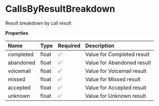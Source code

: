 # CallsByResultBreakdown

Result breakdown by call result

**Properties**

| Name      | Type  | Required | Description                |
| :-------- | :---- | :------- | :------------------------- |
| completed | float | ✅       | Value for Completed result |
| abandoned | float | ✅       | Value for Abandoned result |
| voicemail | float | ✅       | Value for Voicemail result |
| missed    | float | ✅       | Value for Missed result    |
| accepted  | float | ✅       | Value for Accepted result  |
| unknown   | float | ✅       | Value for Unknown result   |

<!-- This file was generated by liblab | https://liblab.com/ -->
